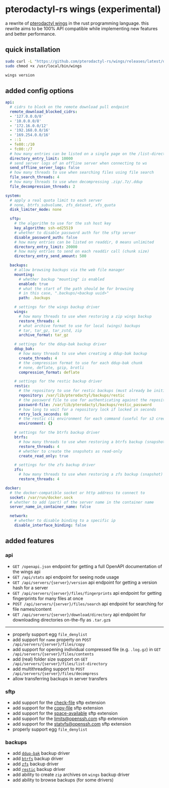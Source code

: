 # pterodactyl-rs wings (experimental)

a rewrite of [pterodactyl wings](https://github.com/pterodactyl/wings) in the rust programming language. this rewrite aims to be 100% API compatible while implementing new features and better performance.

## quick installation

```bash
sudo curl -L "https://github.com/pterodactyl-rs/wings/releases/latest/download/wings-rs-$(uname -m)-linux$(ldd --version 2>&1 | grep -q 'GLIBC 2.3[5-9]\|GLIBC 2.[4-9]' || echo '-musl')" -o /usr/local/bin/wings
sudo chmod +x /usr/local/bin/wings

wings version
```

## added config options

```yml
api:
  # cidrs to block on the remote download pull endpoint
  remote_download_blocked_cidrs:
  - '127.0.0.0/8'
  - '10.0.0.0/8'
  - '172.16.0.0/12'
  - '192.168.0.0/16'
  - '169.254.0.0/16'
  - ::1
  - fe80::/10
  - fc00::/7
  # how many entries can be listed on a single page on the /list-directory API call, 0 means unlimited
  directory_entry_limit: 10000
  # send server logs of an offline server when connecting to ws
  send_offline_server_logs: false
  # how many threads to use when searching files using file search
  file_search_threads: 4
  # how many threads to use when decompressing .zip/.7z/.ddup
  file_decompression_threads: 2

system:
  # apply a real quota limit to each server
  # none, btrfs_subvolume, zfs_dataset, xfs_quota
  disk_limiter_mode: none

  sftp:
    # the algorithm to use for the ssh host key
    key_algorithm: ssh-ed25519
    # whether to disable password auth for the sftp server
    disable_password_auth: false
    # how many entries can be listed on readdir, 0 means unlimited
    directory_entry_limit: 20000
    # how many entries to send on each readdir call (chunk size)
    directory_entry_send_amount: 500

  backups:
    # allow browsing backups via the web file manager
    mounting:
      # whether backup "mounting" is enabled
      enabled: true
      # what the start of the path should be for browsing
      # in this case, ".backups/<backup uuid>"
      path: .backups

    # settings for the wings backup driver
    wings:
      # how many threads to use when restoring a zip wings backup
      restore_threads: 4
      # what archive format to use for local (wings) backups
      # tar, tar_gz, tar_zstd, zip
      archive_format: tar_gz

    # settings for the ddup-bak backup driver
    ddup_bak:
      # how many threads to use when creating a ddup-bak backup
      create_threads: 4
      # the compression format to use for each ddup-bak chunk
      # none, deflate, gzip, brotli
      compression_format: deflate

    # settings for the restic backup driver
    restic:
      # the repository to use for restic backups (must already be initialized)
      repository: /var/lib/pterodactyl/backups/restic
      # the password file to use for authenticating against the repository
      password-file: /var/lib/pterodactyl/backups/restic_password
      # how long to wait for a repository lock if locked in seconds
      retry_lock_seconds: 60
      # the restic cli environment for each command (useful for s3 credentials, etc)
      environment: {}

    # settings for the btrfs backup driver
    btrfs:
      # how many threads to use when restoring a btrfs backup (snapshot)
      restore_threads: 4
      # whether to create the snapshots as read-only
      create_read_only: true

    # settings for the zfs backup driver
    zfs:
      # how many threads to use when restoring a zfs backup (snapshot)
      restore_threads: 4

docker:
  # the docker-compatible socket or http address to connect to
  socket: /var/run/docker.sock
  # whether to add (part) of the server name in the container name
  server_name_in_container_name: false

  network:
    # whether to disable binding to a specific ip
    disable_interface_binding: false
```

## added features

### api

- `GET /openapi.json` endpoint for getting a full OpenAPI documentation of the wings api
- `GET /api/stats` api endpoint for seeing node usage
- `GET /api/servers/{server}/version` api endpoint for getting a version hash for a server
- `GET /api/servers/{server}/files/fingerprints` api endpoint for getting fingerprints for many files at once
- `POST /api/servers/{server}/files/search` api endpoint for searching for file names/content
- `GET /api/servers/{server}/download/directory` api endpoint for downloading directories on-the-fly as `.tar.gz`s

---

- properly support egg `file_denylist`
- add support for `name` property on `POST /api/servers/{server}/files/copy`
- add support for opening individual compressed file (e.g. `.log.gz`) in `GET /api/servers/{server}/files/contents`
- add (real) folder size support on `GET /api/servers/{server}/files/list-directory`
- add multithreading support to `POST /api/servers/{server}/files/decompress`
- allow transferring backups in server transfers

### sftp

- add support for the [check-file](https://datatracker.ietf.org/doc/html/draft-ietf-secsh-filexfer-extensions-00#section-3) sftp extension
- add support for the [copy-file](https://datatracker.ietf.org/doc/html/draft-ietf-secsh-filexfer-extensions-00#section-6) sftp extension
- add support for the [space-available](https://datatracker.ietf.org/doc/html/draft-ietf-secsh-filexfer-extensions-00#section-4) sftp extension
- add support for the [limits@openssh.com](https://github.com/openssh/openssh-portable/blob/master/PROTOCOL#L597) sftp extension
- add support for the [statvfs@openssh.com](https://github.com/openssh/openssh-portable/blob/master/PROTOCOL#L510) sftp extension
- properly support egg `file_denylist`

### backups

- add [`ddup-bak`](https://github.com/0x7d8/ddup-bak) backup driver
- add [`btrfs`](https://github.com/kdave/btrfs-progs) backup driver
- add [`zfs`](https://github.com/openzfs/zfs) backup driver
- add [`restic`](https://github.com/restic/restic) backup driver
- add ability to create `zip` archives on `wings` backup driver
- add ability to browse backups (for some drivers)
